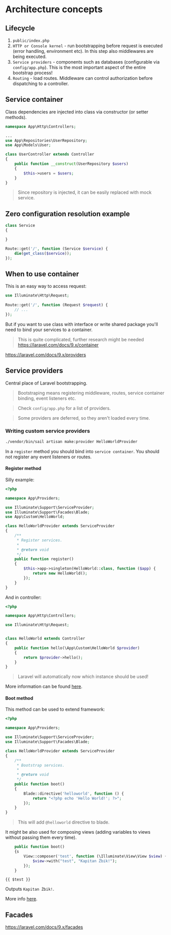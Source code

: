# Architecture concepts

## Lifecycle

1. `public/index.php`
2. `HTTP or Console kernel` - run bootstrapping before request is executed (error handling, environment etc). In this step also middlewares are being executed.
3. `Service providers` - components such as databases (configurable via `config/app.php`). This is the most important aspect of the entire bootstrap process!
4. `Routing` - load routes. Middleware can control authorization before dispatching to a controller.

## Service container

Class dependencies are injected into class via constructor (or setter methods).

```php
namespace App\Http\Controllers;

...
use App\Repositories\UserRepository;
use App\Models\User;

class UserController extends Controller 
{
    public function __construct(UserRepository $users) 
    {
        $this->users = $users;
    }
}
```

> Since repository is injected, it can be easily replaced with mock service. 

## Zero configuration resolution example

```php
class Service
{

}

Route::get('/', function (Service $service) {
    die(get_class($service));
});
```

## When to use container

This is an easy way to access request:

```php
use Illuminate\Http\Request;
 
Route::get('/', function (Request $request) {
    // ...
});
```

But if you want to use class with interface or write shared package you'll need to bind your services to a container.

> This is quite complicated, further research might be needed https://laravel.com/docs/9.x/container

https://laravel.com/docs/9.x/providers

## Service providers

Central place of Laravel bootstrapping. 

> Bootstraping means registering middleware, routes, service container binding, event listeners etc.

> Check `config/app.php` for a list of providers.

> Some providers are deferred, so they aren't loaded every time. 

### Writing custom service providers

```bash
./vendor/bin/sail artisan make:provider HelloWorldProvider
```

In a `register` method you should bind into `service container`. You should not register any event listeners or routes.

#### Register method

Silly example:

```php
<?php

namespace App\Providers;

use Illuminate\Support\ServiceProvider;
use Illuminate\Support\Facades\Blade;
use App\Custom\HelloWorld;

class HelloWorldProvider extends ServiceProvider
{
    /**
     * Register services.
     *
     * @return void
     */
    public function register()
    {
        $this->app->singleton(HelloWorld::class, function ($app) {
            return new HelloWorld();
        });
    }
}
```

And in controller:

```php
<?php

namespace App\Http\Controllers;

use Illuminate\Http\Request;


class HelloWorld extends Controller
{
    public function hello(\App\Custom\HelloWorld $provider)
    {
        return $provider->hello();
    }
}
```

> Laravel will automatically now which instance should be used!

More information can be found [here](https://laravel.com/docs/9.x/providers#the-register-method).

#### Boot method

This method can be used to extend framework:

```php
<?php

namespace App\Providers;

use Illuminate\Support\ServiceProvider;
use Illuminate\Support\Facades\Blade;

class HelloWorldProvider extends ServiceProvider
{
    /**
     * Bootstrap services.
     *
     * @return void
     */
    public function boot()
    {
        Blade::directive('helloworld', function () {
            return "<?php echo 'Hello World!'; ?>";
        });
    }
}
```

> This will add `@helloworld` directive to blade.

It might be also used for composing views (adding variables to views without passing them every time).

```php
    public function boot()
    {s
        View::composer('test', function (\Illuminate\View\View $view) {
            $view->with("test", "Kapitan Żbik!");
        });
    }
```

```blade
{{ $test }}
```

Outputs `Kapitan Żbik!`.

More info [here](https://laravel.com/docs/9.x/providers#the-boot-method).

## Facades

https://laravel.com/docs/9.x/facades